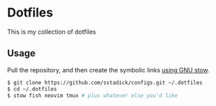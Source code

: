 
Dotfiles
========
This is my collection of dotfiles

Usage
-----

Pull the repository, and then create the symbolic links [using GNU
stow](https://alexpearce.me/2016/02/managing-dotfiles-with-stow/).

```bash
$ git clone https://github.com/sstadick/configs.git ~/.dotfiles
$ cd ~/.dotfiles
$ stow fish neovim tmux # plus whatever else you'd like
```

